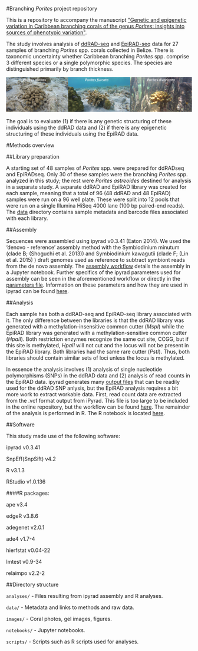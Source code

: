 #Branching _Porites_ project repository

This is a repository to accompany the manuscript ["Genetic and epigenetic variation in Caribbean branching corals of the genus _Porites_: insights into sources of phenotypic variation"](https://docs.google.com/document/d/1JAGzOHCtuv8C1nVKQgOMc8U6daiojRl1MSwbEL1Hdak/edit?usp=sharing).


The study involves analysis of [ddRAD-seq](http://journals.plos.org/plosone/article?id=10.1371/journal.pone.0037135) and [EpiRAD-seq](http://onlinelibrary.wiley.com/doi/10.1111/2041-210X.12435/abstract) data for 27 samples of branching _Porites_ spp. corals collected in Belize. There is taxonomic uncertainty whether Caribbean branching _Porites_ spp. comprise 3 different species or a single polymorphic species. The species are distinguished primarily by branch thickness.

![_Porites porites_](./images/Screen%20Shot%202016-11-03%20at%206.56.27%20PM.png)

The goal is to evaluate (1) if there is any genetic structuring of these individuals using the ddRAD data and (2) if there is any epigenetic structuring of these individuals using the EpiRAD data. 


#Methods overview

##Library preparation

A starting set of 48 samples of _Porites_ spp. were prepared for ddRADseq and EpiRADseq. Only 30 of these samples were the branching _Porites_ spp. analyzed in this study; the rest were _Porites astreoides_ destined for analysis in a separate study. A separate ddRAD and EpiRAD library was created for each sample, meaning that a total of 96 (48 ddRAD and 48 EpiRAD) samples were run on a 96 well plate. These were split into 12 pools that were run on a single Illumina HiSeq 4000 lane (100 bp paired-end reads). The [data](https://github.com/jldimond/Branching-Porites/tree/master/data) directory contains sample metadata and barcode files associated with each library. 


##Assembly 

Sequences were assembled using ipyrad v0.3.41 (Eaton 2014). We used the ‘denovo - reference’ assembly method with the Symbiodinium minutum (clade B; (Shoguchi et al. 2013)) and Symbiodinium kawagutii (clade F; (Lin et al. 2015) ) draft genomes used as reference to subtract symbiont reads from the de novo assembly. The [assembly workflow](https://github.com/jldimond/Branching-Porites/blob/master/notebooks/ipyrad_assembly.ipynb) details the assembly in a Jupyter notebook. Further specifics of the ipyrad parameters used for assembly can be seen in the aforementioned workflow or directly in the [parameters file](https://github.com/jldimond/Branching-Porites/blob/master/analyses/ipyrad_analysis/params-data3.txt). Information on these parameters and how they are used in ipyrad can be found [here](http://ipyrad.readthedocs.io/).


##Analysis 

Each sample has both a ddRAD-seq and EpiRAD-seq library associated with it. The only difference between the libraries is that the ddRAD library was generated with a methylation-insensitive common cutter (_MspI_) while the EpiRAD library was generated with a methylation-sensitive common cutter (_HpaII_). Both restriction enzymes recognize the same cut site, CCGG, but if this site is methylated, _HpaII_ will not cut and the locus will not be present in the EpiRAD library. Both libraries had the same rare cutter (_PstI_). Thus, both libraries should contain similar sets of loci unless the locus is methylated. 

In essence the analysis involves (1) analysis of single nucleotide polymorphisms (SNPs) in the ddRAD data and (2) analysis of read counts in the EpiRAD data. ipyrad generates many [output files](https://github.com/jldimond/Branching-Porites/tree/master/analyses/ipyrad_analysis/data3_outfiles) that can be readily used for the ddRAD SNP anlysis, but the EpiRAD analysis requires a bit more work to extract workable data. First, read count data are extracted from the .vcf format output from iPyrad. This file is too large to be included in the online repository, but the workflow can be found [here](https://github.com/jldimond/Branching-Porites/blob/master/notebooks/VCF_readcounts.ipynb). The remainder of the analysis is performed in R. The R notebook is located [here](https://github.com/jldimond/Branching-Porites/blob/master/analyses/ipyrad_analysis/data3_outfiles/PoritesRAD_analysis.md).


##Software

This study made use of the following software:

ipyrad v0.3.41

SnpEff(SnpSift) v4.2

R v3.1.3

RStudio v1.0.136

####R packages:

ape v3.4

edgeR v3.8.6

adegenet v2.0.1

ade4 v1.7-4

hierfstat v0.04-22

lmtest v0.9-34

relaimpo v2.2-2


##Directory structure


`analyses/` - Files resulting from ipyrad assembly and R analyses.

`data/` -  Metadata and links to methods and raw data.

`images/` - Coral photos, gel images, figures.

`notebooks/` - Jupyter notebooks.

`scripts/` - Scripts such as R scripts used for analyses.
